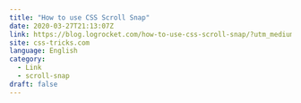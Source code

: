 ```yaml
---
title: "How to use CSS Scroll Snap"
date: 2020-03-27T21:13:07Z
link: https://blog.logrocket.com/how-to-use-css-scroll-snap/?utm_medium=RSS&utm_source=news.12bit.vn
site: css-tricks.com
language: English
category:
  - Link
  - scroll-snap
draft: false
---
```

